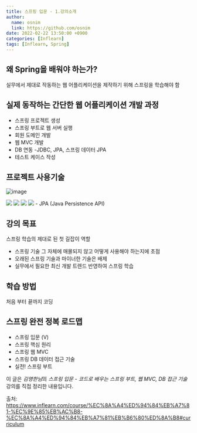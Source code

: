 ```yaml
---
title: 스프링 입문 - 1.강의소개
author:
  name: osnim
  link: https://github.com/osnim
date: 2022-02-22 13:50:00 +0900
categories: [Inflearn]
tags: [Inflearn, Spring]
---
```


## 왜 Spring을 배워야 하는가?

실무에서 제대로 작동하는 웹 어플리케이션을 제작하기 위해 스프링을 학습해야 함

## 실제 동작하는 간단한 웹 어플리케이션 개발 과정

- 스프링 프로젝트 생성
- 스프링 부트로 웹 서버 실행
- 회원 도메인 개발
- 웹 MVC 개발
- DB 연동 -JDBC, JPA, 스프링 데이터 JPA
- 테스트 케이스 작성

## 프로젝트 사용기술

![image](https://user-images.githubusercontent.com/79408217/155068405-3c27cb66-04c5-45ef-8fae-95b86cbb50b0.png)

<img src="https://img.shields.io/badge/Springboot-6DB33F?style=for-the-badge&logo=Springboot&logoColor=white"> 
<img src="https://img.shields.io/badge/Gradle-02303A?style=for-the-badge&logo=Gradle&logoColor=white"> 
<img src="https://img.shields.io/badge/Hibernate-59666C?style=for-the-badge&logo=Hibernate&logoColor=white">
<img src="https://img.shields.io/badge/Thymeleaf-005F0F?style=for-the-badge&logo=Thymeleaf&logoColor=white">
- JPA (Java Persistence API)

## 강의 목표

스프링 학습의 제대로 된 첫 길잡이 역할

- 스프링 기술 그 자체에 매몰되지 않고 어떻게 사용해야 하는지에 초점
- 오래된 스프링 기술과 마이너한 기술은 배제
- 실무에서 필요한 최신 개발 트렌드 반영하여 스프링 학습

## 학습 방법

처음 부터 끝까지 코딩

## 스프링 완전 정복 로드맵

- 스프링 입문 (V)
- 스프링 핵심 원리
- 스프링 웹 MVC
- 스프링 DB 데이터 접근 기술
- 실전! 스프링 부트

이 글은 *김영한님*의 _스프링 입문 - 코드로 배우는 스프링 부트, 웹 MVC, DB 접근 기술_ 강의를 직접 정리한 내용입니다.

출처: <https://www.inflearn.com/course/%EC%8A%A4%ED%94%84%EB%A7%81-%EC%9E%85%EB%AC%B8-%EC%8A%A4%ED%94%84%EB%A7%81%EB%B6%80%ED%8A%B8#curriculum>

